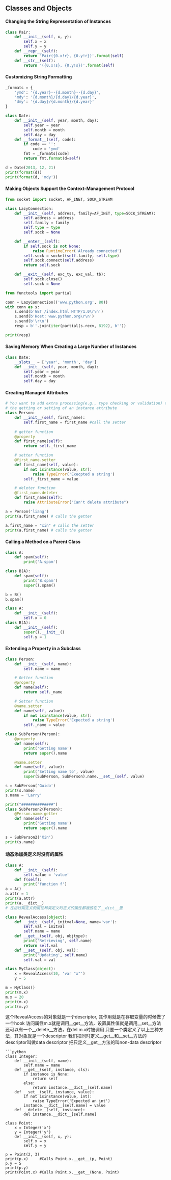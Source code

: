 ## Classes and Objects

#### Changing the String Representation of Instances
```python
class Pair:
    def __init__(self, x, y):
        self.x = x
        self.y = y
    def __repr__(self):
        return 'Pair({0.x!r}, {0.y!r})'.format(self)
    def __str__(self):
        return '({0.x!s}, {0.y!s})'.format(self)
```

#### Customizing String Formatting
```python
_formats = {
    'ymd': '{d.year}--{d.month}--{d.day}',
    'mdy': '{d.month}/{d.day}/{d.year}',
    'dmy': '{d.day}/{d.month}/{d.year}'
}

class Date:
    def __init__(self, year, month, day):
        self.year = year
        self.month = month
        self.day = day
    def __format__(self, code):
        if code == '':
            code = 'ymd'
        fmt = _formats[code]
        return fmt.format(d=self)

d = Date(2013, 12, 21)
print(format(d))
print(format(d, 'mdy'))
```

#### Making Objects Support the Context-Management Protocol
```python
from socket import socket, AF_INET, SOCK_STREAM

class LazyConnection:
    def __init__(self, address, family=AF_INET, type=SOCK_STREAM):
        self.address = address
        self.family = family
        self.type = type
        self.sock = None

    def __enter__(self):
        if self.sock is not None:
            raise RuntimeError('Already connected')
        self.sock = socket(self.family, self.type)
        self.sock.connect(self.address)
        return self.sock

    def __exit__(self, exc_ty, exc_val, tb):
        self.sock.close()
        self.sock = None

from functools import partial

conn = LazyConnection(('www.python.org', 80))
with conn as s:
    s.send(b'GET /index.html HTTP/1.0\r\n')
    s.send(b'Host: www.python.org\r\n')
    s.send(b'\r\n')
    resp = b''.join(iter(partial(s.recv, 8192), b''))

print(resp)
```

#### Saving Memory When Creating a Large Number of Instances
```python
class Date:
    __slots__ = ['year', 'month', 'day']
    def __init__(self, year, month, day):
        self.year = year
        self.month = month
        self.day = day
```

#### Creating Managed Attributes
```python
# You want to add extra processing(e.g., type checking or validation) to
# the getting or setting of an instance attribute
class Person:
    def __init__(self, first_name):
        self.first_name = first_name #call the setter
 
    # getter function
    @property
    def first_name(self):
        return self._first_name

    # setter function
    @first_name.setter
    def first_name(self, value):
        if not isinstance(value, str):
            raise TypeError('Execpted a string')
        self._first_name = value

    # deleter function
    @first_name.deleter
    def first_name(self):
        raise AttributeError("Can't delete attribute")

a = Person('liang')
print(a.first_name) # calls the getter

a.first_name = "xin" # calls the setter
print(a.first_name) # calls the getter
```

#### Calling a Method on a Parent Class
```python
class A:
    def spam(self):
        print('A.spam')

class B(A):
    def spam(self):
        print('B.spam')
        super().spam()

b = B()
b.spam()
```
```python
class A:
    def __init__(self):
        self.x = 0
class B(A):
    def __init__(self):
        super().__init__()
        self.y = 1
```

#### Extending a Property in a Subclass
```python
class Person:
    def __init__(self, name):
        self.name = name

    # Getter function
    @property
    def name(self):
        return self._name

    # Setter function
    @name.setter
    def name(self, value):
        if not isinstance(value, str):
            raise TypeError('Expected a string')
        self._name = value

class SubPerson(Person):
    @property
    def name(self):
        print('Getting name')
        return super().name

    @name.setter
    def name(self, value):
        print('Setting name to', value)
        super(SubPerson, SubPerson).name.__set__(self, value)

s = SubPerson('Guido')
print(s.name)
s.name = 'Larry'

print("##############")
class SubPerson2(Person):
    @Person.name.getter
    def name(self):
        print('Getting name')
        return super().name

s = SubPerson2('Xin')
print(s.name)
```

#### 动态添加类定义时没有的属性
```python
class A:
    def __init__(self):
        self.value = 'value'
    def f(self):
        print('function f')
a = A()
a.attr = 1
print(a.attr)
print(a.__dict__)
# 在运行期定义的属性和类定义时定义的属性都被放在了__dict__里
```
```python
class RevealAccess(object):
    def __init__(self, initval=None, name='var'):
        self.val = initval
        self.name = name
    def __get__(self, obj, objtype):
        print('Retrieving', self.name)
        return self.val
    def __set__(self, obj, val):
        print('Updating', self.name)
        self.val = val

class MyClass(object):
    x = RevealAccess(10, 'var "x"')
    y = 5

m = MyClass()
print(m.x)
m.x = 20
print(m.x)
print(m.y)
```
这个RevealAccess的对象就是一个descriptor, 其作用就是在存取变量的时候做了一个hook
访问属性m.x就是调用__get__方法，设置属性值就是调用__set__方法
还可以有一个__delete__方法，在del m.x时被调用
只要一个类定义了以上三种方法，其对象就是一个descriptor
我们把同时定义__get__和__set__方法的descriptor叫做data descriptor
把只定义__get__方法的叫non-data descriptor
```
```python
class Integer:
    def __init__(self, name):
        self.name = name
    def __get__(self, instance, cls):
        if instance is None:
            return self
        else:
            return instance.__dict__[self.name]
    def __set__(self, instance, value):
        if not isinstance(value, int):
            raise TypeError('Expected an int')
        instance.__dict__[self.name] = value
    def __delete__(self, instance):
        del instance.__dict__[self.name]

class Point:
    x = Integer('x')
    y = Integer('y')
    def __init__(self, x, y):
        self.x = x
        self.y = y

p = Point(2, 3)
print(p.x)     #Calls Point.x.__get__(p, Point)
p.y = 5
print(p.y)
print(Point.x) #Calls Point.x.__get__(None, Point)
```
